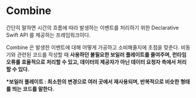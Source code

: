 # Combine
간단히 말하면 시간의 흐름에 따라 발생하는 이벤트를 처리하기 위한 Declarative Swift API 를 제공하는 프레임워크이다.

Combine 은 발생한 이벤트에 대해 어떻게 가공하고 소비해줄지에 초점을 맞춘다.
 비동기와 관련된 코드를 작성할 때 <b>사용하던 불필요한 보일러 플레이트를 줄여주며, 런타임 오류를 효율적으로 처리할 수 있고, 데이터의 제공자가 아닌 데이터 요청자 측에서 처리할 수 있다.</b>

<b>*보일러 플레이트 : 최소한의 변경으로 여러 곳에서 재사용되며, 반복적으로 비슷한 형태를 띄는 코드를 말한다.</b>